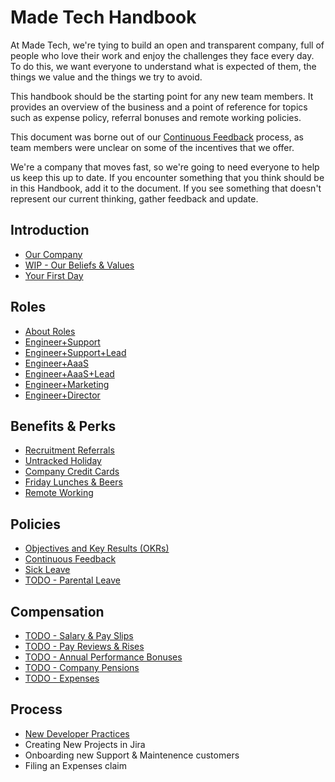 # Made Tech Handbook

At Made Tech, we're tying to build an open and transparent company, full of people who love their work and enjoy the challenges they face every day. To do this, we want everyone to understand what is expected of them, the things we value and the things we try to avoid.

This handbook should be the starting point for any new team members. It provides an overview of the business and a point of reference for topics such as expense policy, referral bonuses and remote working policies.

This document was borne out of our [Continuous Feedback](policies/continuous_feedback.md) process, as team members were unclear on some of the incentives that we offer.

We're a company that moves fast, so we're going to need everyone to help us keep this up to date. If you encounter something that you think should be in this Handbook, add it to the document. If you see something that doesn't represent our current thinking, gather feedback and update.

Introduction
--
* [Our Company](company/company.md)
* [WIP - Our Beliefs & Values](company/beliefs_and_values.md)
* [Your First Day](company/first_day.md)

Roles
--
* [About Roles](roles/README.md)
* [Engineer+Support](roles/engineer.md#engineersupport)
* [Engineer+Support+Lead](roles/engineer.md#engineersupportlead)
* [Engineer+AaaS](roles/engineer.md#engineeraaas)
* [Engineer+AaaS+Lead](roles/engineer.md#engineeraaaslead)
* [Engineer+Marketing](roles/engineer.md#engineermarketing)
* [Engineer+Director](roles/engineer.md#engineerdirector)

Benefits & Perks
--
* [Recruitment Referrals](benefits/recruitment_referrals.md)
* [Untracked Holiday](benefits/untracked_holiday.md)
* [Company Credit Cards](benefits/company_credit_card.md)
* [Friday Lunches & Beers](benefits/friday_lunch_beers.md)
* [Remote Working](benefits/remote_working.md)

Policies
--
* [Objectives and Key Results (OKRs)](policies/okrs.md)
* [Continuous Feedback](policies/continuous_feedback.md)
* [Sick Leave](policies/sick_leave.md)
* [TODO - Parental Leave](policies/parental_leave.md)

Compensation
--
* [TODO - Salary & Pay Slips](compensation/salary_pay_slips.md)
* [TODO - Pay Reviews & Rises](compensation/pay_rises.md)
* [TODO - Annual Performance Bonuses](compensation/performance_bonus.md)
* [TODO - Company Pensions](compensation/company_pensions.md)
* [TODO - Expenses](compensation/expenses.md)

Process
--
* [New Developer Practices](process/new_developer_practices.md)
* Creating New Projects in Jira
* Onboarding new Support & Maintenence customers
* Filing an Expenses claim
